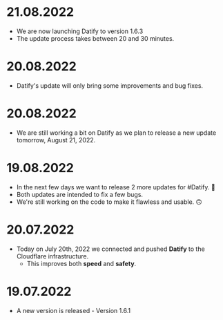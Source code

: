 # 21.08.2022
  - We are now launching Datify to version 1.6.3
  - The update process takes between 20 and 30 minutes.

# 20.08.2022
  - Datify's update will only bring some improvements and bug fixes.

# 20.08.2022
  - We are still working a bit on Datify as we plan to release a new update tomorrow, August 21, 2022.

# 19.08.2022
  - In the next few days we want to release 2 more updates for #Datify. 🚀
  - Both updates are intended to fix a few bugs. 
  - We're still working on the code to make it flawless and usable. 🙃

# 20.07.2022
  - Today on July 20th, 2022 we connected and pushed **Datify** to the Cloudflare infrastructure.
     - This improves both **speed** and **safety**.

# 19.07.2022
  - A new version is released - Version 1.6.1
